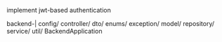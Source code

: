 implement jwt-based authentication

backend-|
config/
controller/
dto/
enums/
exception/
model/
repository/
service/
util/
BackendApplication
